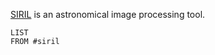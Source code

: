 [SIRIL](https://siril.org/) is an astronomical image processing tool.

```dataview
LIST
FROM #siril
```